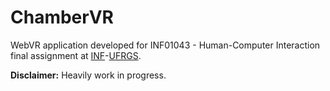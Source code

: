 # ChamberVR

WebVR application developed for INF01043 - Human-Computer Interaction final assignment at [INF](https://inf.ufrgs.br)-[UFRGS](https://ufrgs.br).

**Disclaimer:** Heavily work in progress.
